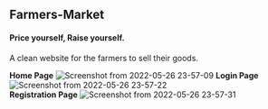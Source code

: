 ## Farmers-Market #
#### Price yourself, Raise yourself.
    
A clean website for the farmers to sell their goods.  
  
 **Home Page**
![Screenshot from 2022-05-26 23-57-09](https://user-images.githubusercontent.com/42864119/170553564-76a59284-2772-4c69-af49-fa5e4f4d4a30.png)
**Login Page**
![Screenshot from 2022-05-26 23-57-22](https://user-images.githubusercontent.com/42864119/170553150-295ec3cc-41f9-40be-a70e-779d25e33371.png)  
**Registration Page**
![Screenshot from 2022-05-26 23-57-31](https://user-images.githubusercontent.com/42864119/170553221-6cd50d46-932d-46ec-afd5-6148856683e2.png)


